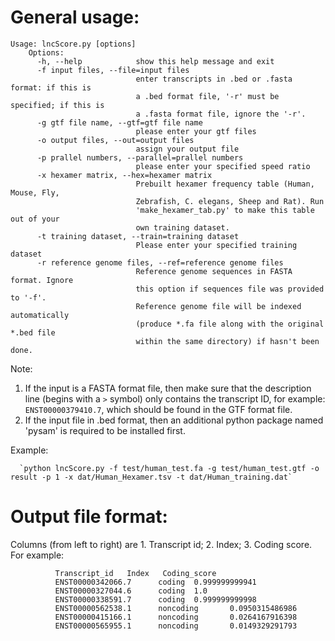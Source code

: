 # General usage:

```
Usage: lncScore.py [options]
    Options:
      -h, --help            show this help message and exit
      -f input files, --file=input files
                            enter transcripts in .bed or .fasta format: if this is
                            a .bed format file, '-r' must be specified; if this is
                            a .fasta format file, ignore the '-r'.
      -g gtf file name, --gtf=gtf file name
                            please enter your gtf files
      -o output files, --out=output files
                            assign your output file
      -p prallel numbers, --parallel=prallel numbers
                            please enter your specified speed ratio
      -x hexamer matrix, --hex=hexamer matrix
                            Prebuilt hexamer frequency table (Human, Mouse, Fly,
                            Zebrafish, C. elegans, Sheep and Rat). Run
                            'make_hexamer_tab.py' to make this table out of your
                            own training dataset.
      -t training dataset, --train=training dataset
                            Please enter your specified training dataset
      -r reference genome files, --ref=reference genome files
                            Reference genome sequences in FASTA format. Ignore
                            this option if sequences file was provided to '-f'.
                            Reference genome file will be indexed automatically
                            (produce *.fa file along with the original *.bed file
                            within the same directory) if hasn't been done.
```

Note:

1. If the input is a FASTA format file, then make sure that the description line
      (begins with a `>` symbol) only contains the transcript ID, for example:
      `ENST00000379410.7`, which should be found in the GTF format file.
2. If the input file in .bed format, then an additional python package named
        'pysam' is required to be installed first.   

Example:

      `python lncScore.py -f test/human_test.fa -g test/human_test.gtf -o result -p 1 -x dat/Human_Hexamer.tsv -t dat/Human_training.dat`

# Output file format:

Columns (from left to right) are 1. Transcript id; 2. Index; 3. Coding score. For example:

```
          Transcript_id   Index   Coding_score
          ENST00000342066.7      coding  0.999999999941
          ENST00000327044.6      coding  1.0
          ENST00000338591.7      coding  0.999999999998
          ENST00000562538.1      noncoding       0.0950315486986
          ENST00000415166.1      noncoding       0.0264167916398
          ENST00000565955.1      noncoding       0.0149329291793
```

